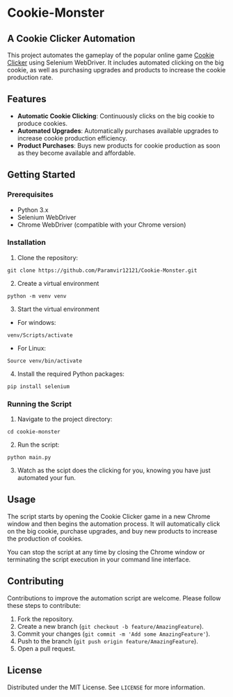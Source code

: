# Cookie-Monster
## A Cookie Clicker Automation
This project automates the gameplay of the popular online game [Cookie Clicker](https://orteil.dashnet.org/cookieclicker/) using Selenium WebDriver. It includes automated clicking on the big cookie, as well as purchasing upgrades and products to increase the cookie production rate.

## Features

- **Automatic Cookie Clicking**: Continuously clicks on the big cookie to produce cookies.
- **Automated Upgrades**: Automatically purchases available upgrades to increase cookie production efficiency.
- **Product Purchases**: Buys new products for cookie production as soon as they become available and affordable.

## Getting Started

### Prerequisites

- Python 3.x
- Selenium WebDriver
- Chrome WebDriver (compatible with your Chrome version)

### Installation

1. Clone the repository:
```
git clone https://github.com/Paramvir12121/Cookie-Monster.git
```
2. Create a virtual environment
```
python -m venv venv
```
3. Start the virtual environment
- For windows:
```
venv/Scripts/activate
```
- For Linux:
```
Source venv/bin/activate
```

4. Install the required Python packages:
```
pip install selenium
```


### Running the Script

1. Navigate to the project directory:
```
cd cookie-monster
```

2. Run the script:
```
python main.py
```
3. Watch as the scipt does the clicking for you, knowing you have just automated your fun. 

## Usage

The script starts by opening the Cookie Clicker game in a new Chrome window and then begins the automation process. It will automatically click on the big cookie, purchase upgrades, and buy new products to increase the production of cookies.

You can stop the script at any time by closing the Chrome window or terminating the script execution in your command line interface.


## Contributing

Contributions to improve the automation script are welcome. Please follow these steps to contribute:

1. Fork the repository.
2. Create a new branch (`git checkout -b feature/AmazingFeature`).
3. Commit your changes (`git commit -m 'Add some AmazingFeature'`).
4. Push to the branch (`git push origin feature/AmazingFeature`).
5. Open a pull request.

## License

Distributed under the MIT License. See `LICENSE` for more information.

